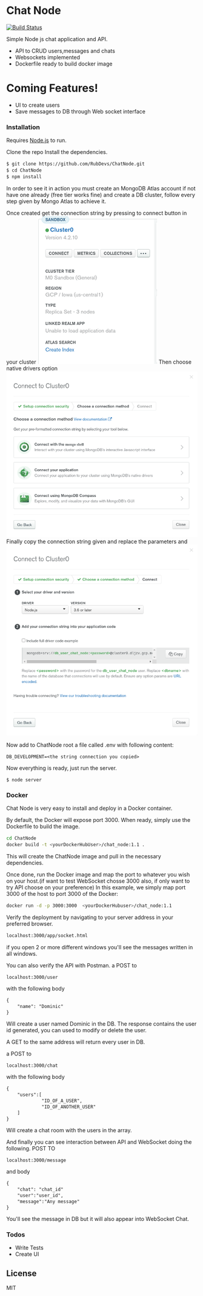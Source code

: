 # Chat Node

[![Build Status](https://travis-ci.org/joemccann/dillinger.svg?branch=master)](https://travis-ci.org/joemccann/dillinger)

Simple Node js chat application and API.

  - API to CRUD users,messages and chats
  - Websockets implemented
  - Dockerfile ready to build docker image

# Coming Features!

  - UI to create users
  - Save messages to DB through Web socket interface




### Installation

Requires [Node.js](https://nodejs.org/) to run.

Clone the repo 
Install the dependencies.

```sh
$ git clone https://github.com/RubDevs/ChatNode.git
$ cd ChatNode
$ npm install 
```
In order to see it in action you must create an MongoDB Atlas account if not have one already (free tier works fine) and create a DB cluster, follow every step given by Mongo Atlas to achieve it.

Once created get the connection string by pressing to connect button in your cluster
![connect](/assets/mongoatlas.png)
Then choose native drivers option
![drivers](/assets/mongoatlas0.png)
Finally copy the connection string given and replace the parameters <password> and <DBname>
![string](/assets/mongoatlas1.png)

Now add to ChatNode root a file called .env with following content:
```
DB_DEVELOPMENT=<the string connection you copied>
```
Now everything is ready, just run the server.
```
$ node server
```

### Docker
Chat Node is very easy to install and deploy in a Docker container.

By default, the Docker will expose port 3000. When ready, simply use the Dockerfile to build the image.

```sh
cd ChatNode
docker build -t <yourDockerHubUser>/chat_node:1.1 .
```
This will create the ChatNode image and pull in the necessary dependencies.

Once done, run the Docker image and map the port to whatever you wish on your host.(if want to test WebSocket chosse 3000 also, if only want to try API choose on your preference) In this example, we simply map port 3000 of the host to port 3000 of the Docker:

```sh
docker run -d -p 3000:3000  <yourDockerHubuser>/chat_node:1.1
```

Verify the deployment by navigating to your server address in your preferred browser.

```sh
localhost:3000/app/socket.html
```
if you open 2 or more different windows you'll see the messages written in all windows.

You can also verify the API with Postman.
a POST to
```
localhost:3000/user
```
with the following body
```
{
    "name": "Dominic"
}
```
Will create a user named Dominic in the DB. The response contains the user id generated, you can used to modify or delete the user.

A GET to the same address will return every user in DB.

a POST to 
```
localhost:3000/chat
```
with the following body
```
{
    "users":[
             "ID_OF_A_USER",
             "ID_OF_ANOTHER_USER"
    ]
}
```
Will create a chat room with the users in the array.

And finally you can see interaction between API and WebSocket doing the following.
POST TO 
```
localhost:3000/message
```
and body
```
{
    "chat": "chat_id"
    "user":"user_id",
    "message":"Any message"
}
```
You'll see the message in DB but it will also appear into WebSocket Chat. 
### Todos

 - Write Tests
 - Create UI 

License
----

MIT
